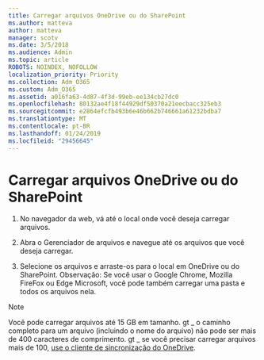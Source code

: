 ```yaml
---
title: Carregar arquivos OneDrive ou do SharePoint
ms.author: matteva
author: matteva
manager: scotv
ms.date: 3/5/2018
ms.audience: Admin
ms.topic: article
ROBOTS: NOINDEX, NOFOLLOW
localization_priority: Priority
ms.collection: Adm_O365
ms.custom: Adm_O365
ms.assetid: a016fa63-4d87-4f3d-99eb-ee134cb27dc0
ms.openlocfilehash: 80132ae4f18f44929df50370a21eecbacc325eb3
ms.sourcegitcommit: e2864efcfb493b6e46b662b746661a61232bdba7
ms.translationtype: MT
ms.contentlocale: pt-BR
ms.lasthandoff: 01/24/2019
ms.locfileid: "29456645"
---
```

# <a name="upload-files-to-onedrive-or-sharepoint"></a>Carregar arquivos OneDrive ou do SharePoint

1. No navegador da web, vá até o local onde você deseja carregar arquivos.
    
2. Abra o Gerenciador de arquivos e navegue até os arquivos que você deseja carregar.
    
3. Selecione os arquivos e arraste-os para o local em OneDrive ou do SharePoint. Observação: Se você usar o Google Chrome, Mozilla FireFox ou Edge Microsoft, você pode também carregar uma pasta e todos os arquivos nela.
    
> [!NOTE]
>  Você pode carregar arquivos até 15 GB em tamanho. gt _ o caminho completo para um arquivo (incluindo o nome do arquivo) não pode ser mais de 400 caracteres de comprimento. gt _ se você precisar carregar arquivos mais de 100, [use o cliente de sincronização do OneDrive](https://go.microsoft.com/fwlink/?linkid=866427). 
  

